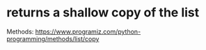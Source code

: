 # returns a shallow copy of the list

Methods: https://www.programiz.com/python-programming/methods/list/copy